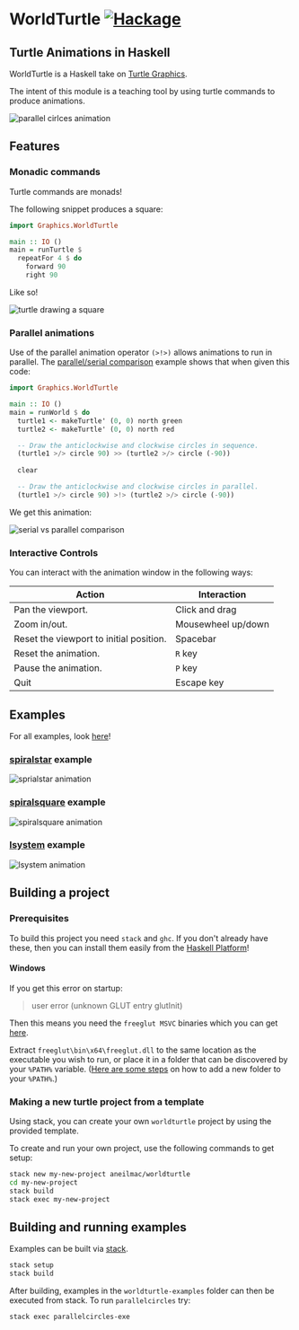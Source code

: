 # WorldTurtle [![Hackage][Hackage badge]][Hackage page]

## Turtle Animations in Haskell

WorldTurtle is a Haskell take on [Turtle Graphics][Turtle graphics wiki].

The intent of this module is a teaching tool by using turtle commands to
produce animations.

![parallel cirlces animation](worldturtle/docs/images/parallel_circles_animated.gif)

## Features

### Monadic commands

Turtle commands are monads!

The following snippet produces a square:

```haskell
import Graphics.WorldTurtle

main :: IO ()
main = runTurtle $
  repeatFor 4 $ do
    forward 90
    right 90
```

Like so!

![turtle drawing a square](worldturtle/docs/images/basic_turtle_square.gif)
 
### Parallel animations

Use of the parallel animation operator `(>!>)` allows animations to run in
parallel. The
  [parallel/serial comparison](worldturtle-examples/parallelserialcomparison/Main.hs)
example shows that when given this code:

```haskell
import Graphics.WorldTurtle

main :: IO ()
main = runWorld $ do
  turtle1 <- makeTurtle' (0, 0) north green
  turtle2 <- makeTurtle' (0, 0) north red

  -- Draw the anticlockwise and clockwise circles in sequence. 
  (turtle1 >/> circle 90) >> (turtle2 >/> circle (-90))
  
  clear

  -- Draw the anticlockwise and clockwise circles in parallel.
  (turtle1 >/> circle 90) >!> (turtle2 >/> circle (-90))
```

We get this animation:

![serial vs parallel comparison](worldturtle/docs/images/parallel_serial_turtles_2.gif)

### Interactive Controls

You can interact with the animation window in the following ways:

| Action                                  | Interaction        |
|-----------------------------------------|--------------------|
| Pan the viewport.                       | Click and drag     |
| Zoom in/out.                            | Mousewheel up/down |
| Reset the viewport to initial position. | Spacebar           |
| Reset the animation.                    | `R` key            |
| Pause the animation.                    | `P` key            |
| Quit                                    | Escape key         |

## Examples

For all examples, look [here](worldturtle-examples)!

### [spiralstar](worldturtle-examples/spiralstar/Main.hs) example

![sprialstar animation](worldturtle-examples/spiralstar/output.gif)

### [spiralsquare](worldturtle-examples/spiralsquare/Main.hs) example

![spiralsquare animation](worldturtle-examples/spiralsquare/output.gif)

### [lsystem](worldturtle-examples/lsystem/Main.hs) example

![lsystem animation](worldturtle-examples/lsystem/output.gif)

## Building a project

### Prerequisites

To build this project you need `stack` and `ghc`. If you don't
already have these, then you can install them easily from the
[Haskell Platform](https://www.haskell.org/platform/)!

#### Windows

If you get this error on startup:

> user error (unknown GLUT entry glutInit)

Then this means you need the `freeglut MSVC` binaries which you can get
[here](https://www.transmissionzero.co.uk/software/freeglut-devel/).

Extract `freeglut\bin\x64\freeglut.dll` to the same location as the executable
you wish to run, or place it in a folder that can be discovered by your `%PATH%` variable.
([Here are some steps](https://docs.alfresco.com/4.2/tasks/fot-addpath.html) on how to add a new folder to your `%PATH%`.)

### Making a new turtle project from a template

Using stack, you can create your own `worldturtle` project by using the provided
template.

To create and run your own project, use the following commands to get setup:

```sh
stack new my-new-project aneilmac/worldturtle
cd my-new-project
stack build
stack exec my-new-project
```

## Building and running examples

Examples can be built via [stack](https://docs.haskellstack.org/en/stable/README/).

```sh
stack setup
stack build
```

After building, examples in the `worldturtle-examples` folder can then be
executed from stack. To run `parallelcircles` try:

```sh
stack exec parallelcircles-exe
```

[Hackage page]: https://hackage.haskell.org/package/worldturtle
[Hackage badge]: https://img.shields.io/hackage/v/worldturtle
[Turtle graphics wiki]: https://en.wikipedia.org/wiki/Turtle_graphics
